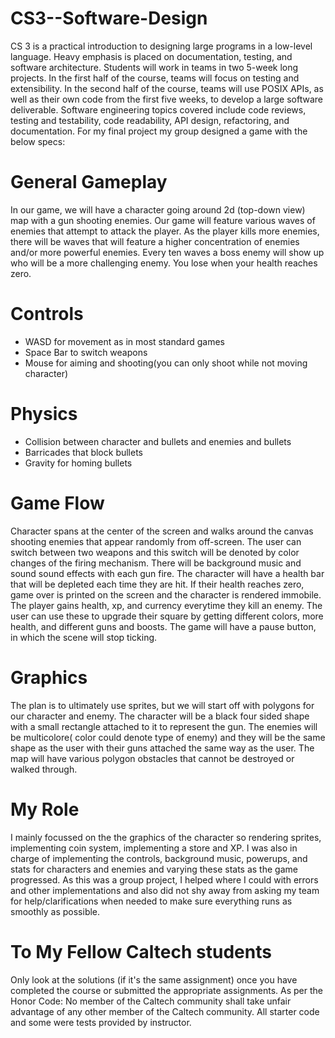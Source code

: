 # CS3--Software-Design
CS 3 is a practical introduction to designing large programs in a low-level language. Heavy emphasis is placed on documentation, testing, and software architecture. Students will work in teams in two 5-week long projects. In the first half of the course, teams will focus on testing and extensibility. In the second half of the course, teams will use POSIX APIs, as well as their own code from the first five weeks, to develop a large software deliverable. Software engineering topics covered include code reviews, testing and testability, code readability, API design, refactoring, and documentation. For my
final project my group designed a game with the below specs:
# General Gameplay
In our game, we will have a character going around 2d (top-down view) map with a gun shooting enemies. Our game will feature various waves of enemies        that attempt to attack the player. As the player kills more enemies, there will be waves that will feature a higher concentration of enemies and/or more powerful enemies. Every ten waves a boss enemy will show up who will be a more challenging enemy. You lose when your health reaches zero.
# Controls
- WASD for movement as in most standard games
- Space Bar to switch weapons
- Mouse for aiming and shooting(you can only shoot while not moving character)
# Physics
- Collision between character and bullets and enemies and bullets
- Barricades that block bullets
- Gravity for homing bullets
# Game Flow
Character spans at the center of the screen and walks around the canvas shooting enemies that appear randomly from off-screen. The user can switch between two weapons and this switch will be denoted by color changes of the firing mechanism. There will be background music and sound sound effects with each gun fire. The character will have a health bar that will be depleted each time they are hit. If their health reaches zero, game over is printed on the screen and the character is rendered immobile. The player gains health, xp, and currency everytime they kill an enemy. The user can use these to upgrade their square by getting different colors, more health, and different guns and boosts. The game will have a pause button, in which the scene will stop ticking. 
# Graphics
The plan is to ultimately use sprites, but we will start off with polygons for our character and enemy. The character will be a black four sided shape with a small rectangle attached to it to represent the gun. The enemies will be multicolore( color could denote type of enemy) and they will be the same shape as the user with their guns attached the same way as the user. The map will have various polygon obstacles that cannot be destroyed or walked through.
# My Role
I mainly focussed on the the graphics of the character so rendering sprites, implementing coin system, implementing a store and XP. I was also in charge of implementing the controls, background music, powerups, and stats for characters and enemies and varying these stats as the game progressed. As this was a group project, I helped where I could with errors and other implementations and also did not shy away from asking my team for help/clarifications when needed to make sure everything runs as smoothly as possible.
    
# To My Fellow Caltech students
Only look at the solutions (if it's the same assignment) once you have completed the course or submitted the appropriate assignments.
As per the Honor Code: No member of the Caltech community shall take unfair advantage of any other member of the Caltech community. All starter code and some were tests provided by instructor.
